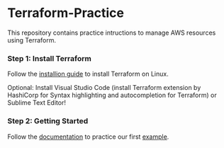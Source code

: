 # Terraform-Practice
This repository contains practice intructions to manage AWS resources using Terraform.

### Step 1: Install Terraform

Follow the [installion guide](https://github.com/juliehub/Terraform-Practice/blob/master/terraform_installation.md) to install Terraform on Linux.

Optional: Install Visual Studio Code (install Terraform extension by HashiCorp for Syntax highlighting and autocompletion for Terraform) or Sublime Text Editor!

### Step 2: Getting Started

Follow the [documentation](https://learn.hashicorp.com/terraform/getting-started/build) to practice our first [example](https://github.com/juliehub/Terraform-Practice/blob/master/example.tf).

